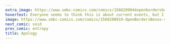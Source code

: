 ```yaml
---
extra_image: https://www.smbc-comics.com/comics/1568209044openbordersbonus-4after.png
hovertext: Everyone seems to think this is about current events, but I wrote it weeks ago.
image: https://www.smbc-comics.com/comics/1568208919-OpenBordersBonus-4.png
next_comic: void
prev_comic: entropy
title: Apology
---
```


